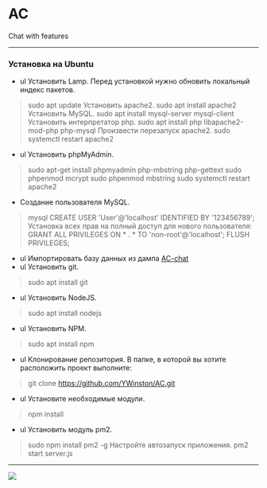 # AC
Chat with features
____
### Установка на Ubuntu
* ul Установить Lamp.
Перед установкой нужно обновить локальный индекс пакетов.
> sudo apt update
Установить apache2.
>sudo apt install apache2
Установить MySQL.
>sudo apt install mysql-server mysql-client
Установить интерпретатор php.
>sudo apt install php libapache2-mod-php php-mysql
Произвести перезапуск apache2.
>sudo systemctl restart apache2
* ul Установить phpMyAdmin.
>sudo apt-get install phpmyadmin php-mbstring php-gettext
>sudo phpenmod mcrypt
>sudo phpenmod mbstring
>sudo systemctl restart apache2
* Создание пользователя MySQL.
>mysql
>CREATE USER 'User'@'localhost' IDENTIFIED BY '123456789';
Установка всех прав на полный доступ для нового пользователя:
>GRANT ALL PRIVILEGES ON * . * TO 'non-root'@'localhost';
>FLUSH PRIVILEGES;
* ul Импортировать базу данных из дампа [AC-chat](https://github.com/YWinston/AC)
* ul Установить git.
>sudo apt install git
* ul Установить NodeJS.
>sudo apt install nodejs
* ul Установить NPM.
>sudo apt install npm
* ul Клонирование репозитория.
В папке, в которой вы хотите расположить проект выполните:
> git clone https://github.com/YWinston/AC.git
* ul Установите необходимые модули.
>npm install
* ul Установить модуль pm2.
> sudo npm install pm2 -g
Настройте автозапуск приложения.
>pm2 start server.js
____
![ ](https://app.buddy.works/efim999/ac/pipelines/pipeline/263411/badge.svg?token=59190e75c1cae0ef8c4f647f1bdd6f66d29a3f7c1f77a3bf073399db9da0e1fd)
